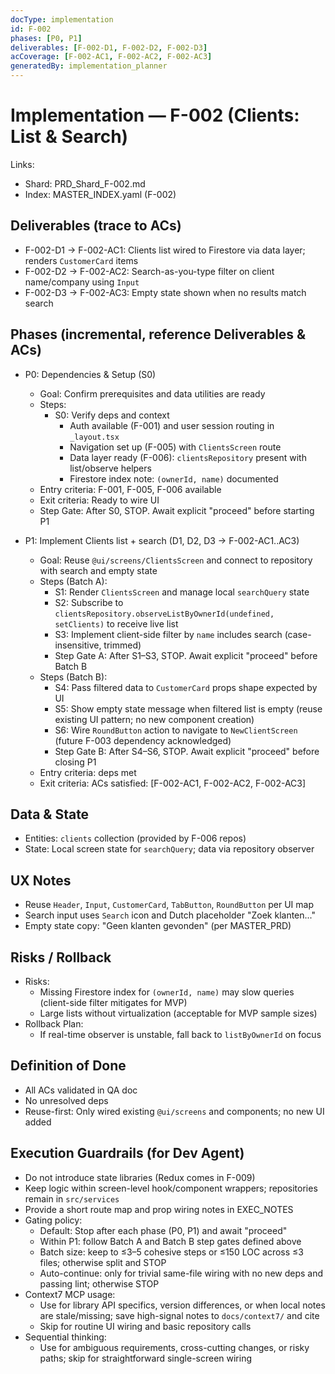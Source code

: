 ```yaml
---
docType: implementation
id: F-002
phases: [P0, P1]
deliverables: [F-002-D1, F-002-D2, F-002-D3]
acCoverage: [F-002-AC1, F-002-AC2, F-002-AC3]
generatedBy: implementation_planner
---
```


# Implementation — F-002 (Clients: List & Search)

Links:
- Shard: PRD_Shard_F-002.md
- Index: MASTER_INDEX.yaml (F-002)

## Deliverables (trace to ACs)
- F-002-D1 → F-002-AC1: Clients list wired to Firestore via data layer; renders `CustomerCard` items
- F-002-D2 → F-002-AC2: Search-as-you-type filter on client name/company using `Input`
- F-002-D3 → F-002-AC3: Empty state shown when no results match search

## Phases (incremental, reference Deliverables & ACs)
- P0: Dependencies & Setup (S0)
  - Goal: Confirm prerequisites and data utilities are ready
  - Steps:
    - S0: Verify deps and context
      - Auth available (F-001) and user session routing in `_layout.tsx`
      - Navigation set up (F-005) with `ClientsScreen` route
      - Data layer ready (F-006): `clientsRepository` present with list/observe helpers
      - Firestore index note: `(ownerId, name)` documented
  - Entry criteria: F-001, F-005, F-006 available
  - Exit criteria: Ready to wire UI
  - Step Gate: After S0, STOP. Await explicit "proceed" before starting P1

- P1: Implement Clients list + search (D1, D2, D3 → F-002-AC1..AC3)
  - Goal: Reuse `@ui/screens/ClientsScreen` and connect to repository with search and empty state
  - Steps (Batch A):
    - S1: Render `ClientsScreen` and manage local `searchQuery` state
    - S2: Subscribe to `clientsRepository.observeListByOwnerId(undefined, setClients)` to receive live list
    - S3: Implement client-side filter by `name` includes search (case-insensitive, trimmed)
    - Step Gate A: After S1–S3, STOP. Await explicit "proceed" before Batch B
  - Steps (Batch B):
    - S4: Pass filtered data to `CustomerCard` props shape expected by UI
    - S5: Show empty state message when filtered list is empty (reuse existing UI pattern; no new component creation)
    - S6: Wire `RoundButton` action to navigate to `NewClientScreen` (future F-003 dependency acknowledged)
    - Step Gate B: After S4–S6, STOP. Await explicit "proceed" before closing P1
  - Entry criteria: deps met
  - Exit criteria: ACs satisfied: [F-002-AC1, F-002-AC2, F-002-AC3]

## Data & State
- Entities: `clients` collection (provided by F-006 repos)
- State: Local screen state for `searchQuery`; data via repository observer

## UX Notes
- Reuse `Header`, `Input`, `CustomerCard`, `TabButton`, `RoundButton` per UI map
- Search input uses `Search` icon and Dutch placeholder "Zoek klanten..."
- Empty state copy: "Geen klanten gevonden" (per MASTER_PRD)

## Risks / Rollback
- Risks:
  - Missing Firestore index for `(ownerId, name)` may slow queries (client-side filter mitigates for MVP)
  - Large lists without virtualization (acceptable for MVP sample sizes)
- Rollback Plan:
  - If real-time observer is unstable, fall back to `listByOwnerId` on focus

## Definition of Done
- All ACs validated in QA doc
- No unresolved deps
- Reuse-first: Only wired existing `@ui/screens` and components; no new UI added

## Execution Guardrails (for Dev Agent)
- Do not introduce state libraries (Redux comes in F-009)
- Keep logic within screen-level hook/component wrappers; repositories remain in `src/services`
- Provide a short route map and prop wiring notes in EXEC_NOTES
- Gating policy:
  - Default: Stop after each phase (P0, P1) and await "proceed"
  - Within P1: follow Batch A and Batch B step gates defined above
  - Batch size: keep to ≤3–5 cohesive steps or ≤150 LOC across ≤3 files; otherwise split and STOP
  - Auto-continue: only for trivial same-file wiring with no new deps and passing lint; otherwise STOP
- Context7 MCP usage:
  - Use for library API specifics, version differences, or when local notes are stale/missing; save high-signal notes to `docs/context7/` and cite
  - Skip for routine UI wiring and basic repository calls
- Sequential thinking:
  - Use for ambiguous requirements, cross-cutting changes, or risky paths; skip for straightforward single-screen wiring
